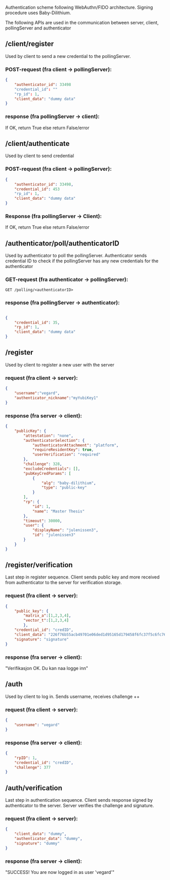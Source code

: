 

Authentication scheme following WebAuthn/FIDO architecture. Signing procedure uses Baby-Dilithium.

The following APIs are used in the communication between server, client, pollingServer and authenticator

## /client/register
Used by client to send a new credential to the pollingServer. 
### POST-request (fra client -> pollingServer):
```json
{
    "authenticator_id": 33498
    "credential_id": ""
    "rp_id": 1,
    "client_data": "dummy data"
}
```

### response (fra pollingServer -> client):
If OK, return True
else return False/error


## /client/authenticate
Used by client to send credential
### POST-request (fra client -> pollingServer):
```json
{
    "authenticator_id": 33498,
    "credential_id": 453
    "rp_id": 1,
    "client_data": "dummy data"
}
```
### Response (fra pollingServer -> Client):
If OK, return True
else return False/error

## /authenticator/poll/authenticatorID
Used by authenticator to poll the pollingServer. 
Authenticator sends credential ID to check if the pollingServer has any new credentials for the authenticator

### GET-request (fra authenticator -> pollingServer):
```
GET /polling/<authenticatorID>
```

### response (fra pollingServer -> authenticator):
```json

{
    "credential_id": 35,
    "rp_id": 1,
    "client_data": "dummy data"
}
```

## /register
Used by client to register a new user with the server

### request (fra client -> server):
```json
{
    "username":"vegard",
    "authenticator_nickname":"myYubiKey1"
}
```

### response (fra server -> client):
```json
{
    "publicKey": {
        "attestation": "none",
        "authenticatorSelection": {
            "authenticatorAttachment": "platform",
            "requireResidentKey": true,
            "userVerification": "required"
        },
        "challenge": 328,
        "excludeCredentials": [],
        "pubKeyCredParams": [
            {
                "alg": "baby-dilithium",
                "type": "public-key"
            }
        ],
        "rp": {
            "id": 1,
            "name": "Master Thesis"
        },
        "timeout": 30000,
        "user": {
            "displayName": "julenissen3",
            "id": "julenissen3"
        }
    }
}
```


## /register/verification
Last step in register sequence. Client sends public key and more received from authenticator to the server for verification storage.

### request (fra client -> server):
```json
{
    "public_key": {
        "matrix_a":[1,2,3,4],
        "vector_t":[1,2,3,4]
        },
    "credential_id": "credID",
    "client_data": "226f76b55acb49701e06ded1d95165d179458f6fc37f5c6fc760ae30dec1c378",
    "signature": "signature"
}
```
### response (fra server -> client):

"Verifikasjon OK. Du kan naa logge inn"

## /auth
Used by client to log in. Sends username, receives challenge ++

### request (fra client -> server):
```json
{
    "username": "vegard"
}
```


### response (fra server -> client):
```json
{
    "rpID": 1,
    "credential_id": "credID",
    "challenge": 377
}
```

## /auth/verification
Last step in authentication sequence. Client sends response signed by authenticator to the server. Server verifies the challenge and signature.

### request (fra client -> server):
```json
{
    "client_data": "dummy",
    "authenticator_data": "dummy",
    "signature": "dummy"
}
```


### response (fra server -> client):

"SUCCESS! You are now logged in as user 'vegard'"
